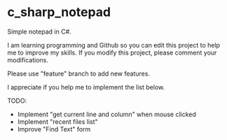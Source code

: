 # c_sharp_notepad
Simple notepad in C#.

I am learning programming and Github so you can edit this project to help me to improve my skills. If you modify this project, please comment your modifications.

Please use "feature" branch to add new features.

I appreciate if you help me to implement the list below.

TODO:
* Implement "get current line and column" when mouse clicked
* Implement "recent files list"
* Improve "Find Text" form

